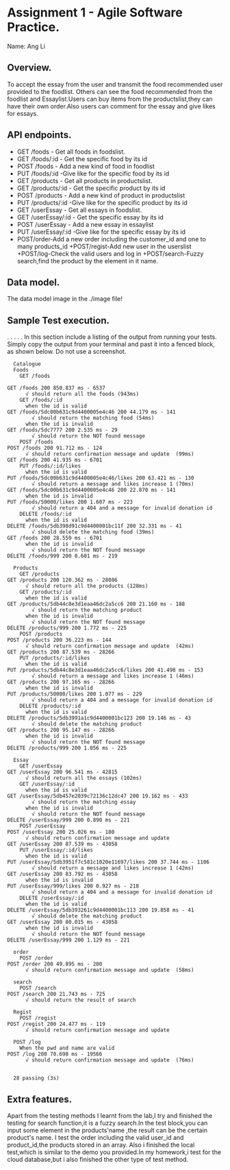 # Assignment 1 - Agile Software Practice.

Name: Ang Li

## Overview.
To accept the essay  from the user and transmit the food recommended user provided to the foodlist.  Others can see the food recommended from the foodlist and Essaylist.Users can buy items from the productslist,they can have their own order.Also users can comment for the essay and give likes for essays.

## API endpoints. 

 + GET /foods - Get all foods in foodslist.
 + GET /foods/:id - Get the specific food by its id
 + POST /foods - Add a new kind of food in foodlist
 + PUT /foods/:id -Give like for the specific food by its id 
 + GET /products - Get all products in productslist.
 + GET /products/:id - Get the specific product by its id
 + POST /products - Add a new kind of product in productslist
 + PUT /products/:id -Give like for the specific product by its id 
 + GET /userEssay - Get all essays in foodslist.
 + GET /userEssay/:id - Get the specific essay by its id
 + POST /userEssay - Add a new essay in essaylist
 + PUT /userEssay/:id -Give like for the specific essay by its id 
 + POST/order-Add a new order including the customer_id and one to many products_id
 +POST/regist-Add new user in the userslist
 +POST/log-Check the valid users and log in
 +POST/search-Fuzzy search,find the product by the element in it name.
## Data model.

The data model image in the ./image file!


## Sample Test execution.

. . . . . In this section include a listing of the output from running your tests. Simply copy the output from your terminal and past it into a fenced block, as shown below. Do not use a screenshot.

~~~
  Catalogue
  Foods
    GET /foods

GET /foods 200 850.837 ms - 6537
      √ should return all the foods (943ms)
    GET /foods/:id
      when the id is valid
GET /foods/5dc00b631c9d4400005e4c46 200 44.179 ms - 141
        √ should return the matching food (54ms)
      when the id is invalid
GET /foods/5dc7777 200 2.535 ms - 29
        √ should return the NOT found message
    POST /foods
POST /foods 200 91.712 ms - 124
      √ should return confirmation message and update  (99ms)
GET /foods 200 41.935 ms - 6701
    PUT /foods/:id/likes
      when the id is valid
PUT /foods/5dc00b631c9d4400005e4c46/likes 200 63.421 ms - 130
        √ should return a message and likes increase 1 (70ms)
GET /foods/5dc00b631c9d4400005e4c46 200 22.870 ms - 141
      when the id is invalid
PUT /foods/50000/likes 200 1.607 ms - 223
        √ should return a 404 and a message for invalid donation id
    DELETE /foods/:id
      when the id is valid
DELETE /foods/5db398d91c9d4400001bc11f 200 32.331 ms - 41
        √ should delete the matching food (39ms)
GET /foods 200 28.559 ms - 6701
      when the id is invalid
        √ should return the NOT found message
DELETE /foods/999 200 0.601 ms - 219

  Products
    GET /products
GET /products 200 120.362 ms - 28086
      √ should return all the products (128ms)
    GET /products/:id
      when the id is valid
GET /products/5db44c8e3d1eaa46dc2a5cc6 200 21.160 ms - 188
        √ should return the matching product
      when the id is invalid
        √ should return the NOT found message
DELETE /products/999 200 1.772 ms - 225
    POST /products
POST /products 200 36.223 ms - 144
      √ should return confirmation message and update  (42ms)
GET /products 200 87.539 ms - 28266
    PUT /products/:id/likes
      when the id is valid
PUT /products/5db44c8e3d1eaa46dc2a5cc6/likes 200 41.498 ms - 153
        √ should return a message and likes increase 1 (46ms)
GET /products 200 97.165 ms - 28266
      when the id is invalid
PUT /products/50000/likes 200 1.077 ms - 229
        √ should return a 404 and a message for invalid donation id
    DELETE /products/:id
      when the id is valid
DELETE /products/5db3991a1c9d4400001bc123 200 19.146 ms - 43
        √ should delete the matching product
GET /products 200 95.147 ms - 28266
      when the id is invalid
        √ should return the NOT found message
DELETE /products/999 200 1.056 ms - 225

  Essay
    GET /userEssay
GET /userEssay 200 96.541 ms - 42815
      √ should return all the essays (102ms)
    GET /userEssay/:id
      when the id is valid
GET /userEssay/5db457e2039c72136c12dc47 200 19.162 ms - 433
        √ should return the matching essay
      when the id is invalid
        √ should return the NOT found message
DELETE /userEssay/999 200 0.890 ms - 221
    POST /userEssay
POST /userEssay 200 25.026 ms - 180
      √ should return confirmation message and update 
GET /userEssay 200 87.539 ms - 43058
    PUT /userEssay/:id/likes
      when the id is valid
PUT /userEssay/5db3951f7c581c1020e11697/likes 200 37.744 ms - 1106
        √ should return a message and likes increase 1 (42ms)
GET /userEssay 200 83.792 ms - 43058
      when the id is invalid
PUT /userEssay/999/likes 200 0.927 ms - 218
        √ should return a 404 and a message for invalid donation id
    DELETE /userEssay/:id
      when the id is valid
DELETE /userEssay/5db393261c9d4400001bc113 200 19.858 ms - 41
        √ should delete the matching product
GET /userEssay 200 80.015 ms - 43058
      when the id is invalid
        √ should return the NOT found message
DELETE /userEssay/999 200 1.129 ms - 221

  order
    POST /order
POST /order 200 49.895 ms - 200
      √ should return confirmation message and update  (58ms)

  search
    POST /search
POST /search 200 21.743 ms - 725
      √ should return the result of search 

  Regist
    POST /regist
POST /regist 200 24.477 ms - 119
      √ should return confirmation message and update 
      
  POST /log
    When the pwd and name are valid
POST /log 200 70.698 ms - 19566
      √ should return confirmation message and update  (76ms)


  28 passing (3s)

~~~

## Extra features.

Apart from the testing methods I learnt from the lab,I try and finished the testing for search function,it is a fuzzy search.In the test block,you can input some element in the products'name ,the result can be the certain product's name.
I test the order including the valid user_id and product_id,the products stored in an array.
Also i finished the local test,which is similar to the demo you provided.In my homework,i test for the cloud database,but i also finished the other type of test method.

